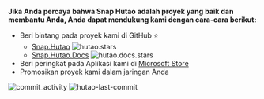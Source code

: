 **Jika Anda percaya bahwa Snap Hutao adalah proyek yang baik dan membantu Anda, Anda dapat mendukung kami dengan cara-cara berikut:**

- Beri bintang pada proyek kami di GitHub ⭐
  - [Snap.Hutao](https://github.com/DGP-Studio/Snap.Hutao) ![hutao.stars](https://img.shields.io/github/stars/DGP-Studio/Snap.Hutao?style=plastic&color=red)
  - [Snap.Hutao.Docs](https://github.com/DGP-Studio/Snap.Hutao.Docs) ![hutao.docs.stars](https://img.shields.io/github/stars/DGP-Studio/Snap.Hutao.Docs?style=plastic&color=red)
- Beri peringkat pada Aplikasi kami di [Microsoft Store](ms-windows-store://review/?ProductId=9PH4NXJ2JN52)
- Promosikan proyek kami dalam jaringan Anda

![commit_activity](https://img.shields.io/github/commit-activity/y/DGP-Studio/Snap.Hutao?style=for-the-badge) ![hutao-last-commit](https://img.shields.io/github/last-commit/DGP-Studio/Snap.Hutao?label=Hutao%20Last%20Commit&style=for-the-badge)
